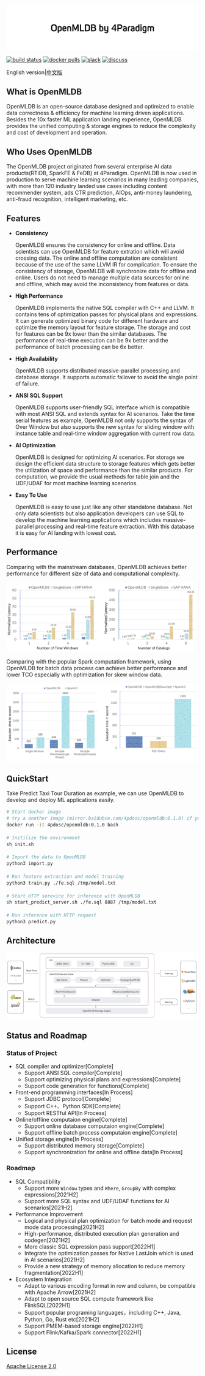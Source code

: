 
<div align=center><img src="./images/openmldb_logo.png"/></div>

[![build status](https://github.com/4paradigm/openmldb/actions/workflows/cicd.yaml/badge.svg?branch=openmldb)](https://github.com/4paradigm/openmldb/actions/workflows/cicd.yaml)
[![docker pulls](https://img.shields.io/docker/pulls/4pdosc/openmldb.svg)](https://hub.docker.com/r/4pdosc/openmldb)
[![slack](https://img.shields.io/badge/Slack-Join%20Slack-blue)](https://join.slack.com/t/hybridsql-ws/shared_invite/zt-ozu3llie-K~hn9Ss1GZcFW2~K_L5sMg)
[![discuss](https://img.shields.io/badge/Discuss-Ask%20Questions-blue)](https://github.com/4paradigm/OpenMLDB/discussions)

English version|[中文版](README_cn.md)


## What is OpenMLDB 

OpenMLDB is an open-source database designed and optimized to enable data correctness & efficiency for machine learning driven applications. Besides the 10x faster ML application landing experience, OpenMLDB provides the unified computing & storage engines to reduce the complexity and cost of development and operation.

## Who Uses OpenMLDB 
The OpenMLDB project originated from several enterprise AI data products(RTiDB, SparkFE & FeDB) at 4Paradigm. OpenMLDB is now used in production to serve machine learning scenarios in many leading companies, with more than 120 industry landed use cases including content recommender system, ads CTR prediction, AIOps, anti-money laundering, anti-fraud recognition, intelligent marketing, etc. 

## Features

* **Consistency**

    OpenMLDB ensures the consistency for online and offline. Data scientists can use OpenMLDB for feature extration which will avoid crossing data. The online and offline computation are consistent because of the use of the same LLVM IR for complication. To ensure the consistency of storage, OpenMLDB will synchronize data for offline and online. Users do not need to manage multiple data sources for online and offline, which may avoid the inconsistency from features or data.
    
* **High Performance**

    OpenMLDB implements the native SQL compiler with C++ and LLVM. It contains tens of optimization passes for physical plans and expressions. It can generate optimized binary code for different hardware and optimize the memory layout for feature storage. The storage and cost for features can be 9x lower than the similar databases. The performance of real-time execution can be 9x better and the performance of batch processing can be 6x better.

* **High Availability**

    OpenMLDB supports distributed massive-parallel processing and database storage. It supports automatic failover to avoid the single point of failure.

* **ANSI SQL Support**

    OpenMLDB supports user-friendly SQL interface which is compatible with most ANSI SQL and extends syntax for AI scenarios. Take the time serial features as example, OpenMLDB not only supports the syntax of Over Window but also supports the new syntax for sliding window with instance table and real-time window aggregation with current row data.

* **AI Optimization**

    OpenMLDB is designed for optimizing AI scenarios. For storage we design the efficient data structure to storage features which gets better the utilization of space and performance than the similar products. For computation, we provide the usual methods for table join and the UDF/UDAF for most machine learning scenarios.

* **Easy To Use**

    OpenMLDB is easy to use just like any other standalone database. Not only data scientists but also application developers can use SQL to develop the machine learning applications which includes massive-parallel processing and real-time feature extraction. With this database it is easy for AI landing with lowest cost.

## Performance

Comparing with the mainstream databases, OpenMLDB achieves better performance for different size of data and computational complexity.

![Online Benchmark](./images/online_benchmark.png)

Comparing with the popular Spark computation framework, using OpenMLDB for batch data process can achieve better performance and lower TCO especially with optimization for skew window data.

![Offline Benchmark](./images/offline_benchmark.png)

## QuickStart

Take Predict Taxi Tour Duration as example, we can use OpenMLDB to develop and deploy ML applications easily.

```bash 
# Start docker image 
# try a another image (mirror.baidubce.com/4pdosc/openmldb:0.1.0) if you pull the image slowly
docker run -it 4pdosc/openmldb:0.1.0 bash

# Initilize the environment
sh init.sh
 
# Import the data to OpenMLDB
python3 import.py
 
# Run feature extraction and model training
python3 train.py ./fe.sql /tmp/model.txt
 
# Start HTTP serevice for inference with OpenMLDB
sh start_predict_server.sh ./fe.sql 8887 /tmp/model.txt
 
# Run inference with HTTP request
python3 predict.py
```

## Architecture 

<div align=center><img src="./images/openmldb_architecture.png"/></div>

## Status and Roadmap

### Status of Project


* SQL compiler and optimizer[Complete]
    * Support ANSI SQL compiler[Complete]
    * Support optimizing physical plans and expressions[Complete]
    * Support code generation for functions[Complete]
* Front-end programming interfaces[In Process]
    * Support JDBC protocol[Complete]
    * Support C++、Python SDK[Complete]
    * Support RESTful API[In Process]
* Online/offline computaion engine[Complete]
    * Support online database computaion engine[Complete]
    * Support offline batch process computaion engine[Complete]
* Unified storage engine[In Process]
    * Support distributed memory storage[Complete]
    * Support synchronization for online and offline data[In Process]

### Roadmap

* SQL Compatibility
    * Support more `Window` types and `Where`, `GroupBy` with complex expressions[2021H2]
    * Support more SQL syntax and UDF/UDAF functions for AI scenarios[2021H2]
* Performance Improvement
    * Logical and physical plan optimization for batch mode and request mode data processing[2021H2]
    * High-performance, distributed execution plan generation and codegen[2021H2]
    * More classic SQL expression pass support[2022H1]
    * Integrate the optimization passes for Native LastJoin which is used in AI scenarios[2021H2]
    * Provide a new strategy of memory allocation to reduce memory fragmentation[2022H1]
* Ecosystem Integration
    * Adapt to various encoding format in row and column, be compatible with Apache Arrow[2021H2]
    * Adapt to open source SQL compute framework like FlinkSQL[2022H1]
    * Support popular programing languages，including C++, Java, Python, Go, Rust etc[2021H2]
    * Support PMEM-based storage engine[2022H1]
    * Support Flink/Kafka/Spark connector[2022H1]

## License

[Apache License 2.0](./LICENSE)
